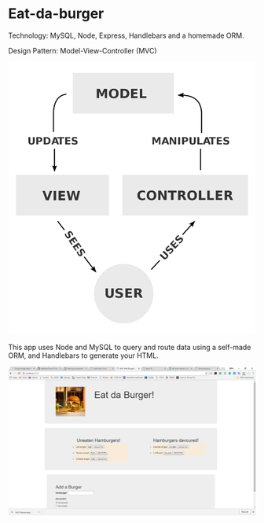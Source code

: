 # Eat-da-burger

Technology: MySQL, Node, Express, Handlebars and a homemade ORM.

Design Pattern: Model-View-Controller (MVC)

<img src="public/assets/images/MVC-Process.png">

This app uses Node and MySQL to query and route data using a self-made ORM, and Handlebars to generate your HTML.

<img src="public/assets/images/screenshot.JPG">